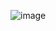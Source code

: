 ![image](https://user-images.githubusercontent.com/63600953/174191759-5a634714-2461-479c-b7b7-f931bb69e3cb.png)
